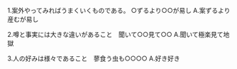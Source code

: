 1.案外やってみればうまくいくものである。 ○ずるより○○が易し
A.案ずるより産むが易し

2.噂と事実には大きな違いがあること　聞いて○○見て○○
A.聞いて極楽見て地獄

3.人の好みは様々であること　蓼食う虫も○○○○
A.好き好き　
 